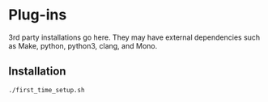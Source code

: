 # Plug-ins

3rd party installations go here. They may have external dependencies such as Make, python, python3, clang, and Mono.

## Installation

    ./first_time_setup.sh
